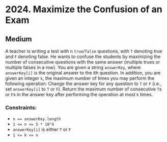 # 2024. Maximize the Confusion of an Exam

## Medium

A teacher is writing a test with n `true`/`false` questions, with `T` denoting true and `F` denoting false. He wants to
confuse the students by maximizing the number of consecutive questions with the same answer (multiple trues or multiple
falses in a row). You are given a string `answerKey`, where `answerKey[i]` is the original answer to the ith question.
In addition, you are given an integer `k`, the maximum number of times you may perform the following operation: Change
the answer key for any question to `T` or `F` (i.e., set `answerKey[i]` to `T` or `F`). Return the maximum number of
consecutive `T`s or `F`s in the answer key after performing the operation at most `k` times.

### Constraints:

- `n == answerKey.length`
- `1 <= n <= 5 * 10^4`
- `answerKey[i]` is either `T` or `F`
- `1 <= k <= n`
